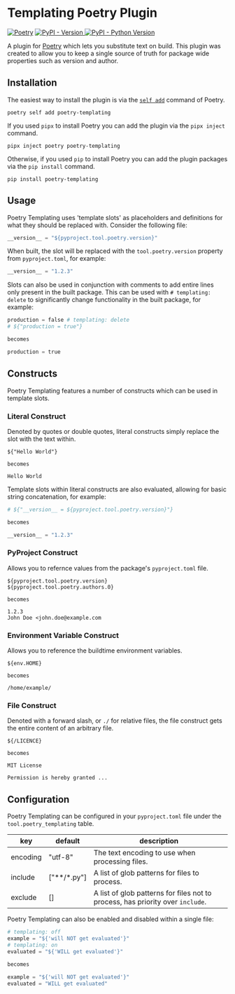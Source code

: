 # Templating Poetry Plugin

[![Poetry](https://img.shields.io/endpoint?url=https://python-poetry.org/badge/v0.json)](https://python-poetry.org/)
[![PyPI - Version](https://img.shields.io/pypi/v/poetry-templating)
](https://pypi.org/project/poetry-templating/)
[![PyPI - Python Version](https://img.shields.io/pypi/pyversions/poetry-templating)](https://pypi.org/project/poetry-templating/)

A plugin for [Poetry](https://python-poetry.org/) which lets you substitute text on build. This plugin was created to allow you to keep a single source of truth for package wide properties such as version and author.

## Installation

The easiest way to install the plugin is via the [`self add`](https://python-poetry.org/docs/cli/#self-add) command of Poetry.

```
poetry self add poetry-templating
```

If you used `pipx` to install Poetry you can add the plugin via the `pipx inject` command.

```
pipx inject poetry poetry-templating
```

Otherwise, if you used `pip` to install Poetry you can add the plugin packages via the `pip install` command.

```
pip install poetry-templating
```

## Usage

Poetry Templating uses 'template slots' as placeholders and definitions for what they should be replaced with. Consider the following file:

```py
__version__ = "${pyproject.tool.poetry.version}"
```

When built, the slot will be replaced with the `tool.poetry.version` property from `pyproject.toml`, for example:

```py
__version__ = "1.2.3"
```

Slots can also be used in conjunction with comments to add entire lines only present in the built package. This can be used with `# templating: delete` to significantly change functionality in the built package, for example:

```py
production = false # templating: delete
# ${"production = true"}

becomes

production = true
```

## Constructs

Poetry Templating features a number of constructs which can be used in template slots.

### Literal Construct

Denoted by quotes or double quotes, literal constructs simply replace the slot with the text within.

```
${"Hello World"}

becomes

Hello World
```

Template slots within literal constructs are also evaluated, allowing for basic string concatenation, for example:

```py
# ${"__version__ = ${pyproject.tool.poetry.version}"}

becomes

__version__ = "1.2.3"

```

### PyProject Construct

Allows you to refernce values from the package's `pyproject.toml` file.

```
${pyproject.tool.poetry.version}
${pyproject.tool.poetry.authors.0}

becomes

1.2.3
John Doe <john.doe@example.com
```

### Environment Variable Construct

Allows you to reference the buildtime environment variables.

```
${env.HOME}

becomes

/home/example/
```

### File Construct

Denoted with a forward slash, or `./` for relative files, the file construct gets the entire content of an arbitrary file.

```
${/LICENCE}

becomes

MIT License

Permission is hereby granted ...
```

## Configuration

Poetry Templating can be configured in your `pyproject.toml` file under the `tool.poetry_templating` table.

| key      | default        | description                                                                    |
| -------- | -------------- | ------------------------------------------------------------------------------ |
| encoding | "utf-8"        | The text encoding to use when processing files.                                |
| include  | ["\*\*/\*.py"] | A list of glob patterns for files to process.                                  |
| exclude  | []             | A list of glob patterns for files not to process, has priority over `include`. |

Poetry Templating can also be enabled and disabled within a single file:

```py
# templating: off
example = "${'will NOT get evaluated'}"
# templating: on
evaluated = "${'WILL get evaluated'}"

becomes

example = "${'will NOT get evaluated'}"
evaluated = "WILL get evaluated"
```

